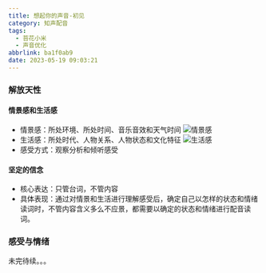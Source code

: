 ```yaml
---
title: 想起你的声音-初见
category: 知声配音
tags:
  - 苔花小米
  - 声音优化
abbrlink: ba1f0ab9
date: 2023-05-19 09:03:21
---
```


### 解放天性

#### 情景感和生活感

- 情景感：所处环境、所处时间、音乐音效和天气时间
  ![情景感](.https://img.nonnight.com/img/post-img/think-of-voice-2.jpg "情景感")
- 生活感：所处时代、人物关系、人物状态和文化特征
  ![生活感](.https://img.nonnight.com/img/post-img/think-of-voice-3.png "生活感")
- 感受方式：观察分析和倾听感受

#### 坚定的信念

- 核心表达：只管台词，不管内容
- 具体表现：通过对情景和生活进行理解感受后，确定自己以怎样的状态和情绪读词时，不管内容含义多么不应景，都需要以确定的状态和情绪进行配音读词。

### 感受与情绪
未完待续。。。
